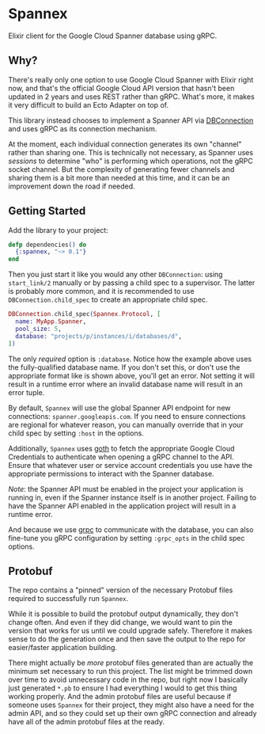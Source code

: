 # Spannex

Elixir client for the Google Cloud Spanner database using gRPC.

## Why?

There's really only one option to use Google Cloud Spanner with Elixir right now, and that's the official Google Cloud API version that hasn't been updated in 2 years and uses REST rather than gRPC. What's more, it makes it very difficult to build an Ecto Adapter on top of.

This library instead chooses to implement a Spanner API via [DBConnection](https://hexdocs.pm/db_connection/DBConnection.html) and uses gRPC as its connection mechanism.

At the moment, each individual connection generates its own "channel" rather than sharing one. This is technically not necessary, as Spanner uses *sessions* to determine "who" is performing which operations, not the gRPC socket channel. But the complexity of generating fewer channels and sharing them is a bit more than needed at this time, and it can be an improvement down the road if needed.

## Getting Started

Add the library to your project:

```elixir
defp dependencies() do
  {:spannex, "~> 0.1"}
end
```

Then you just start it like you would any other `DBConnection`: using `start_link/2` manually or by passing a child spec to a supervisor. The latter is probably more common, and it is recommended to use `DBConnection.child_spec` to create an appropriate child spec.

```elixir
DBConnection.child_spec(Spannex.Protocol, [
  name: MyApp.Spanner,
  pool_size: 5,
  database: "projects/p/instances/i/databases/d",
])
```

The only *required* option is `:database`. Notice how the example above uses the fully-qualified database name. If you don't set this, or don't use the appropriate format like is shown above, you'll get an error. Not setting it will result in a runtime error where an invalid database name will result in an error tuple.

By default, `Spannex` will use the global Spanner API endpoint for new connections: `spanner.googleapis.com`. If you need to ensure connections are regional for whatever reason, you can manually override that in your child spec by setting `:host` in the options.

Additionally, `Spannex` uses [goth](https://github.com/peburrows/goth) to fetch the appropriate Google Cloud Credentials to authenticate when opening a gRPC channel to the API. Ensure that whatever user or service account credentials you use have the appropriate permissions to interact with the Spanner database.

*Note*: the Spanner API must be enabled in the project your application is running in, even if the Spanner instance itself is in another project. Failing to have the Spanner API enabled in the application project will result in a runtime error.

And because we use [grpc](https://github.com/elixir-grpc/grpc) to communicate with the database, you can also fine-tune you gRPC configuration by setting `:grpc_opts` in the child spec options.

## Protobuf

The repo contains a "pinned" version of the necessary Protobuf files required to successfully run `Spannex`.

While it is possible to build the protobuf output dynamically, they don't change often. And even if they did change, we would want to pin the version that works for us until we could upgrade safely. Therefore it makes sense to do the generation once and then save the output to the repo for easier/faster application building.

There might actually be *more* protobuf files generated than are actually the minimum set necessary to run this project. The list might be trimmed down over time to avoid unnecessary code in the repo, but right now I basically just generated `*.pb` to ensure I had everything I would to get this thing working properly. And the admin protobuf files are useful because if someone uses `Spannex` for their project, they might also have a need for the admin API, and so they could set up their own gRPC connection and already have all of the admin protobuf files at the ready.
